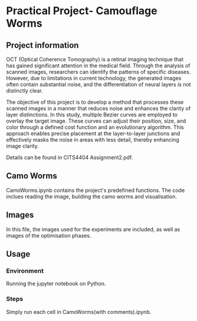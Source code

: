 # Practical Project- Camouflage Worms

## Project information

OCT (Optical Coherence Tomography) is a retinal imaging technique that has gained significant attention in the medical field. Through the analysis of scanned images, researchers can identify the patterns of specific diseases. However, due to limitations in current technology, the generated images often contain substantial noise, and the differentiation of neural layers is not distinctly clear. 

The objective of this project is to develop a method that processes these scanned images in a manner that reduces noise and enhances the clarity of layer distinctions. In this study, multiple Bezier curves are employed to overlay the target image. These curves can adjust their position, size, and color through a defined cost function and an evolutionary algorithm. This approach enables precise placement at the layer-to-layer junctions and effectively masks the noise in areas with less detail, thereby enhancing image clarity.

Details can be found in CITS4404 Assignment2.pdf.

## Camo Worms

CamoWorms.ipynb contains the project's predefined functions. The code inclues reading the image, building the camo worms and visualisation.

## Images
In this file, the images used for the experiments are included, as well as images of the optimisation phases.

## Usage

### Environment

Running the jupyter notebook on Python.

### Steps

Simply run each cell in CamoWorms(with comments).ipynb.
